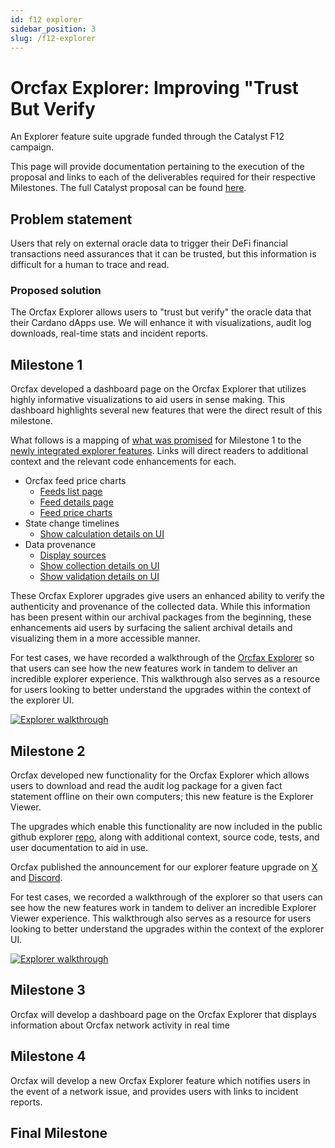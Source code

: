 ```yaml
---
id: f12 explorer
sidebar_position: 3
slug: /f12-explorer
---
```


# Orcfax Explorer: Improving "Trust But Verify

An Explorer feature suite upgrade funded through the Catalyst F12 campaign.

This page will provide documentation pertaining to the execution of the proposal
and links to each of the deliverables required for their respective Milestones.
The full Catalyst proposal can be found [here][cat-1].

[cat-1]:
    https://projectcatalyst.io/funds/12/f12-cardano-use-cases-product/orcfax-explorer-improving-trust-but-verify

## Problem statement

Users that rely on external oracle data to trigger their DeFi financial
transactions need assurances that it can be trusted, but this information is
difficult for a human to trace and read.

### Proposed solution

The Orcfax Explorer allows users to "trust but verify" the oracle data that
their Cardano dApps use. We will enhance it with visualizations, audit log
downloads, real-time stats and incident reports.

## Milestone 1

Orcfax developed a dashboard page on the Orcfax Explorer that utilizes highly
informative visualizations to aid users in sense making. This dashboard
highlights several new features that were the direct result of this milestone.

What follows is a mapping of <u>what was promised</u> for Milestone 1 to the
<u>newly integrated explorer features</u>. Links will direct readers to
additional context and the relevant code enhancements for each.

-   Orcfax feed price charts
    -   [Feeds list page][m1-1]
    -   [Feed details page][m1-2]
    -   [Feed price charts][m1-3]
-   State change timelines
    -   [Show calculation details on UI][m1-4]
-   Data provenance
    -   [Display sources][m1-5]
    -   [Show collection details on UI][m1-6]
    -   [Show validation details on UI][m1-7]

These Orcfax Explorer upgrades give users an enhanced ability to verify the
authenticity and provenance of the collected data. While this information has
been present within our archival packages from the beginning, these enhancements
aid users by surfacing the salient archival details and visualizing them in a
more accessible manner.

For test cases, we have recorded a walkthrough of the [Orcfax Explorer][m1-8] so
that users can see how the new features work in tandem to deliver an incredible
explorer experience. This walkthrough also serves as a resource for users
looking to better understand the upgrades within the context of the explorer UI.

[![Explorer walkthrough](https://img.youtube.com/vi/MVLOBT58PlA/0.jpg)](https://youtu.be/At8AoJ6f_zA?feature=shared)

[m1-1]: https://github.com/orcfax/explorer.orcfax.io/issues/10
[m1-2]: https://github.com/orcfax/explorer.orcfax.io/issues/9
[m1-3]: https://github.com/orcfax/explorer.orcfax.io/issues/8
[m1-4]: https://github.com/orcfax/explorer.orcfax.io/issues/4
[m1-5]: https://github.com/orcfax/explorer.orcfax.io/issues/2
[m1-6]: https://github.com/orcfax/explorer.orcfax.io/issues/3
[m1-7]: https://github.com/orcfax/explorer.orcfax.io/issues/5
[m1-8]: https://explorer.orcfax.io/

## Milestone 2

Orcfax developed new functionality for the Orcfax Explorer which allows users to
download and read the audit log package for a given fact statement offline on
their own computers; this new feature is the Explorer Viewer.

The upgrades which enable this functionality are now included in the public
github explorer [repo][m2-1], along with additional context, source code, tests,
and user documentation to aid in use.

Orcfax published the announcement for our explorer feature upgrade on
[X][m2-2] and [Discord][m2-3].

For test cases, we recorded a walkthrough of the explorer so that users can see
how the new features work in tandem to deliver an incredible Explorer Viewer
experience. This walkthrough also serves as a resource for users looking to
better understand the upgrades within the context of the explorer UI.

[![Explorer walkthrough](https://img.youtube.com/vi/MVLOBT58PlA/0.jpg)](https://www.youtube.com/watch?v=bhoPL5H_AWM)

[m2-1]: https://github.com/orcfax/explorer.orcfax.io/issues/13
[m2-2]: https://x.com/orcfax/status/1854221701849997411
[m2-3]: https://discord.com/channels/918870284331802674/1082742450268942386/1305649489478160454

## Milestone 3

Orcfax will develop a dashboard page on the Orcfax Explorer that displays
information about Orcfax network activity in real time

## Milestone 4

Orcfax will develop a new Orcfax Explorer feature which notifies users in the
event of a network issue, and provides users with links to incident reports.

## Final Milestone
